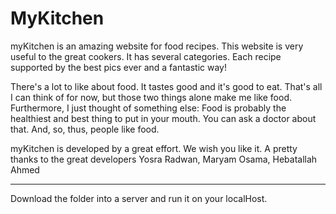 # MyKitchen
myKitchen is an amazing website for food recipes. This website is very useful to the great cookers. It has several categories. Each recipe supported by the best pics ever and a fantastic way!

There's a lot to like about food. It tastes good and it's good to eat. That's all I can think of for now, but those two things alone make me like food. Furthermore, I just thought of something else: Food is probably the healthiest and best thing to put in your mouth. You can ask a doctor about that.
And, so, thus, people like food. 




myKitchen is developed by a great effort. We wish you like it.
A pretty thanks to the great developers Yosra Radwan, Maryam Osama, Hebatallah Ahmed


**************************
Download the folder into a server and run it on your localHost.
